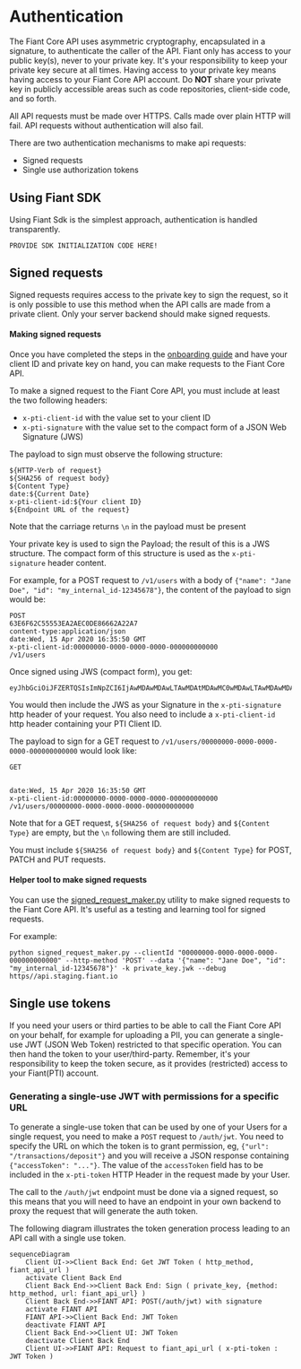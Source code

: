 # Authentication

The Fiant Core API uses asymmetric cryptography, encapsulated in a signature, to authenticate the caller of the API.
Fiant only has access to your public key(s), never to your private key. It's your responsibility to keep your private key secure at all times.
Having access to your private key means having access to your Fiant Core API account. 
Do **NOT** share your private key  in publicly accessible areas such as code repositories, client-side code, and so forth.

All API requests must be made over HTTPS. Calls made over plain HTTP will fail. API requests without authentication will also fail.

There are two authentication mechanisms to make api requests:

* Signed requests
* Single use authorization tokens

## Using Fiant SDK

Using Fiant Sdk is the simplest approach, authentication is handled transparently.

```
PROVIDE SDK INITIALIZATION CODE HERE!
```


## Signed requests

Signed requests requires access to the private key to sign the request, so it is only possible to use this method when the API calls
are made from a private client. Only your server backend should make signed requests.

#### Making signed requests

Once you have completed the steps in the [onboarding guide](fiant-onboarding) and have your client ID and private key on hand, you can make requests to the Fiant Core API. 

To make a signed request to the Fiant Core API, you must include at least the two following headers:
- `x-pti-client-id` with the value set to your client ID
- `x-pti-signature` with the value set to the compact form of a JSON Web Signature (JWS)

The payload to sign must observe the following structure:
```
${HTTP-Verb of request}
${SHA256 of request body}
${Content Type}
date:${Current Date}
x-pti-client-id:${Your client ID}
${Endpoint URL of the request}
```

Note that the carriage returns `\n` in the payload must be present

Your private key is used to sign the Payload; the result of this is a JWS structure. The compact form of this structure is used as the `x-pti-signature` header content.

For example, for a POST request to `/v1/users` with a body of `{"name": "Jane Doe", "id": "my_internal_id-12345678"}`, the content of the payload to sign would be:

```
POST
63E6F62C55553EA2AEC0DE86662A22A7
content-type:application/json
date:Wed, 15 Apr 2020 16:35:50 GMT
x-pti-client-id:00000000-0000-0000-0000-000000000000
/v1/users
```

Once signed using JWS (compact form), you get:

```
eyJhbGciOiJFZERTQSIsImNpZCI6IjAwMDAwMDAwLTAwMDAtMDAwMC0wMDAwLTAwMDAwMDAwMDAwMCIsImNydiI6IkVkMjU1MTkiLCJraWQiOiJLWHk0SU1idEhpaXJQN2tBQXdFOXFydVQwejlNUEx3MUlCUER5dmNja3VrIn0.UE9TVAo2M0U2RjYyQzU1NTUzRUEyQUVDMERFODY2NjJBMjJBNwpjb250ZW50LXR5cGU6YXBwbGljYXRpb24vanNvbgpkYXRlOldlZCwgMTUgQXByIDIwMjAgMTY6MzU6NTAgR01UCngtcHRpLWNsaWVudC1pZDowMDAwMDAwMC0wMDAwLTAwMDAtMDAwMC0wMDAwMDAwMDAwMDAKL3YwL3VzZXJz.CDfqOdRglnxdjBjPAow7dpX6um6bSXvJGEBeICl3VVQi1ERfstMgRlWP67YiAyLy04pqNnkMjO_DNNefKpGnBQ
```

You would then include the JWS as your Signature in the `x-pti-signature` http header of your request. You also need to include a `x-pti-client-id` http header containing your PTI Client ID.

The payload to sign for a GET request to `/v1/users/00000000-0000-0000-0000-000000000000` would look like:

```
GET


date:Wed, 15 Apr 2020 16:35:50 GMT
x-pti-client-id:00000000-0000-0000-0000-000000000000
/v1/users/00000000-0000-0000-0000-000000000000
```

Note that for a GET request, `${SHA256 of request body}` and `${Content Type}` are empty, but the `\n` following them are still included. 

You must include `${SHA256 of request body}` and `${Content Type}` for POST, PATCH and PUT requests.

#### Helper tool to make signed requests

You can use the [signed_request_maker.py](https://github.com/provenancetech/pti-docs/blob/master/utils/signed_request_maker.py) utility to make signed requests to the Fiant Core API. It's useful as a testing and learning tool for signed requests.

For example:

```shell
python signed_request_maker.py --clientId "00000000-0000-0000-0000-000000000000" --http-method 'POST' --data '{"name": "Jane Doe", "id": "my_internal_id-12345678"}' -k private_key.jwk --debug https//api.staging.fiant.io
```


## Single use tokens

If you need your users or third parties to be able to call the Fiant Core API on your behalf, for example for uploading a PII, you can generate a single-use JWT (JSON Web Token) restricted to that specific operation. You can then hand the token to your user/third-party. Remember, it's your responsibility to keep the token secure, as it provides (restricted) access to your Fiant(PTI) account.

### Generating a single-use JWT with permissions for a specific URL

To generate a single-use token that can be used by one of your Users for a single request, you need to make a `POST` request to `/auth/jwt`. 
You need to specify the URL on which the token is to grant permission, eg, `{"url": "/transactions/deposit"}` and you will
receive a JSON response containing `{"accessToken": "..."}`. The value of the `accessToken` field has to be included in the `x-pti-token` HTTP Header in the request made by your User.

The call to the `/auth/jwt` endpoint must be done via a signed request, so this means that you will need to have an endpoint in your own backend to proxy the request that will generate the auth token.

The following diagram illustrates the token generation process leading to an API call with a single use token.

```mermaid
sequenceDiagram
    Client UI->>Client Back End: Get JWT Token ( http_method, fiant_api_url )
    activate Client Back End
    Client Back End->>Client Back End: Sign ( private_key, {method: http_method, url: fiant_api_url} )
    Client Back End->>FIANT API: POST(/auth/jwt) with signature
    activate FIANT API
    FIANT API->>Client Back End: JWT Token
    deactivate FIANT API
    Client Back End->>Client UI: JWT Token
    deactivate Client Back End
    Client UI->>FIANT API: Request to fiant_api_url ( x-pti-token : JWT Token )
```
